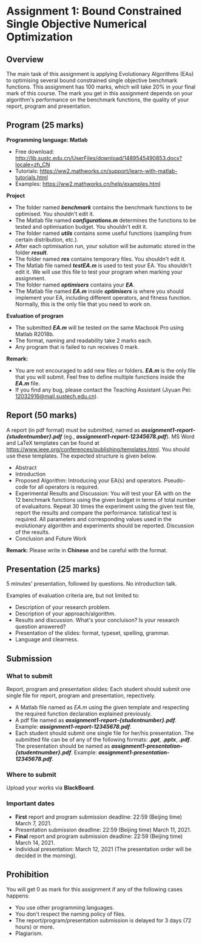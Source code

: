 # Assignment 1: Bound Constrained Single Objective Numerical Optimization

## Overview
The main task of this assignment is applying Evolutionary Algorithms (EAs) to optimising several bound constrained single objective benchmark functions. This assignment has 100 marks, which will take 20\% in your final mark of this course. 
The mark you get in this assignment depends on your algorithm's performance on the benchmark functions, the quality of your report, program and presentation.

## Program (25 marks)
**Programming language: Matlab**
* Free download: http://lib.sustc.edu.cn/UserFiles/download/1489545490853.docx?locale=zh_CN
* Tutorials: https://ww2.mathworks.cn/support/learn-with-matlab-tutorials.html
* Examples: https://ww2.mathworks.cn/help/examples.html

**Project**
* The folder named ***benchmark*** contains the benchmark functions to be optimised. You shouldn't edit it.
* The Matlab file named ***configurations.m*** determines the functions to be tested and optimisation budget. You shouldn't edit it.
* The folder named ***utils*** contains some useful functions (sampling from certain distribution, etc.).
* After each optimisation run, your solution will be automatic stored in the folder ***result***. 
* The folder named ***res*** contains temporary files. You shouldn't edit it.
* The Matlab file named ***testEA.m*** is used to test your EA. You shouldn't edit it. We will use this file to test your program when marking your assignment.
* The folder named ***optimisers*** contains your ***EA***. 
* The Matlab file named ***EA.m*** inside ***optimisers*** is where you should implement your EA, including different operators, and fitness function. Normally, this is the only file that you need to work on.

**Evaluation of program**
* The submitted ***EA.m***  will be tested on the same Macbook Pro using Matlab R2018b. 
* The format, naming and readability take 2 marks each.
* Any program that is failed to run receives 0 mark.

**Remark:** 
* You are not encouraged to add new files or folders. ***EA.m*** is the only file that you will submit. Feel free to define multiple functions inside the ***EA.m*** file.
* If you find any bug, please contact the Teaching Assistant (Jiyuan Pei: 12032916@mail.sustech.edu.cn).

## Report (50 marks)
A report (in pdf format) must be submitted, named as ***assignment1-report-{studentnumber}.pdf*** (eg., ***assignment1-report-12345678.pdf***). MS Word and LaTeX templates can be found at https://www.ieee.org/conferences/publishing/templates.html. You should use these templates.
The expected structure is given below.
* Abstract
* Introduction
* Proposed Algorithm: Introducing your EA(s) and operators. Pseudo-code for all operators is required. 
* Experimental Results and Discussion: You will test your EA with on the 12 benchmark functions using the given budget in terms of total number of evaluaitons. Repeat 30 times the experiment using the given test file, report the results and compare the performance. tatistical test is required. All parameters and corresponding values used in the evolutionary algorithm and experiments should be reported. Discussion of the results.
* Conclusion and Future Work

**Remark:** Please write in **Chinese** and be careful with the format.

## Presentation (25 marks)
5 minutes' presentation, followed by questions. No introduction talk. 

Examples of evaluation criteria are, but not limited to:
* Description of your research problem.
* Description of your approach/algorithm.
* Results and discussion. What's your concluison? Is your research question answered?
* Presentation of the slides: format, typeset, spelling, grammar.
* Language and clearness.

## Submission
### What to submit
Report, program and presentation slides: Each student should submit one single file for report, program and presentation, repectively.
* A Matlab file named as *EA.m* using the given template and respecting the required function declaration explained previously. 
* A pdf file named as ***assignment1-report-{studentnumber}.pdf***. Example: ***assignment1-report-12345678.pdf***. 
* Each student should submit one single file for her/his presentation. The submitted file can be of any of the following formats: ***.ppt***, ***.pptx***, ***.pdf***. The presentation should be named as ***assignment1-presentation-{studentnumber}.pdf***. Example: ***assignment1-presentation-12345678.pdf***.
### Where to submit
Upload your works via **BlackBoard**.

### Important dates
* **First** report and program submission deadline: 22:59 (Beijing time) March 7, 2021.
* Presentation submission deadline: 22:59 (Beijing time) March 11, 2021.
* **Final** report and program submission deadline: 22:59 (Beijing time) March 14, 2021.
* Individual presentation: March 12, 2021 (The presentation order will be decided in the morning).

## Prohibition
You will get 0 as mark for this assignment if any of the following cases happens:
* You use other programming languages.
* You don't respect the naming policy of files.
* The report/program/presentation submission is delayed for 3 days (72 hours) or more.
* Plagiarism.
